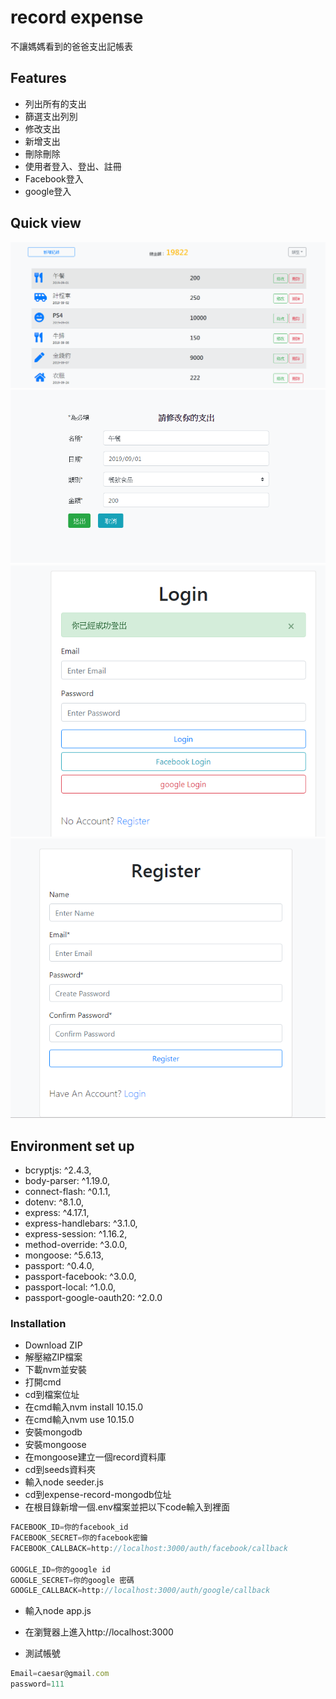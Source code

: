 # record expense
不讓媽媽看到的爸爸支出記帳表

## Features
- 列出所有的支出
- 篩選支出列別
- 修改支出
- 新增支出
- 刪除刪除
- 使用者登入、登出、註冊
- Facebook登入
- google登入
## Quick view

![index page](https://raw.githubusercontent.com/newman0934/expense-record-mongodb/master/public/img/index.png)
![edit page](https://raw.githubusercontent.com/newman0934/expense-record-mongodb/master/public/img/edit.png)
![login page](https://raw.githubusercontent.com/newman0934/expense-record-mongodb/master/public/img/login.png)
![register page](https://raw.githubusercontent.com/newman0934/expense-record-mongodb/master/public/img/register.png)
## Environment set up
- bcryptjs: ^2.4.3,
- body-parser: ^1.19.0,
- connect-flash: ^0.1.1,
- dotenv: ^8.1.0,
- express: ^4.17.1,
- express-handlebars: ^3.1.0,
- express-session: ^1.16.2,
- method-override: ^3.0.0,
- mongoose: ^5.6.13,
- passport: ^0.4.0,
- passport-facebook: ^3.0.0,
- passport-local: ^1.0.0,
- passport-google-oauth20: ^2.0.0

### Installation
- Download ZIP
- 解壓縮ZIP檔案
- 下載nvm並安裝
- 打開cmd
- cd到檔案位址
- 在cmd輸入nvm install 10.15.0
- 在cmd輸入nvm use 10.15.0
- 安裝mongodb
- 安裝mongoose
- 在mongoose建立一個record資料庫
- cd到seeds資料夾
- 輸入node seeder.js
- cd到expense-record-mongodb位址
- 在根目錄新增一個.env檔案並把以下code輸入到裡面
```js
FACEBOOK_ID=你的facebook_id
FACEBOOK_SECRET=你的facebook密鑰
FACEBOOK_CALLBACK=http://localhost:3000/auth/facebook/callback

GOOGLE_ID=你的google id
GOOGLE_SECRET=你的google 密碼
GOOGLE_CALLBACK=http://localhost:3000/auth/google/callback
```
- 輸入node app.js
- 在瀏覽器上進入http://localhost:3000

- 測試帳號
```js
Email=caesar@gmail.com
password=111
```